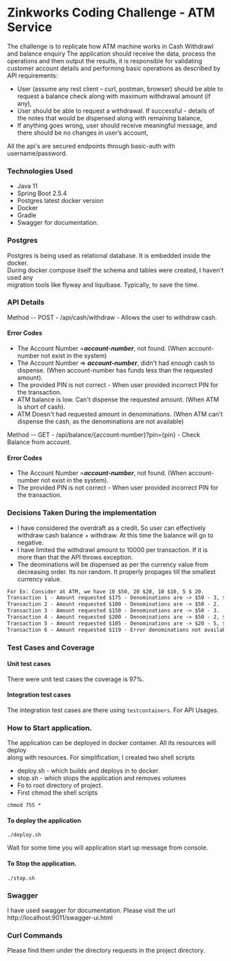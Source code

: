 
# Zinkworks Coding Challenge - ATM Service
The challenge is to replicate how ATM machine works in Cash Withdrawl and balance enquiry
The application should receive the data, process the operations and then output the results, it is
responsible for validating customer account details and performing basic operations as described by
API requirements:
- User (assume any rest client – curl, postman, browser) should be able to request a balance
  check along with maximum withdrawal amount (if any),
- User should be able to request a withdrawal. If successful - details of the notes that would
  be dispensed along with remaining balance,
- If anything goes wrong, user should receive meaningful message, and there should be no
  changes in user’s account,

All the api's are secured endpoints through basic-auth with username/password.

### Technologies Used
- Java 11
- Spring Boot 2.5.4
- Postgres latest docker version
- Docker
- Gradle
- Swagger for documentation.

### Postgres
Postgres is being used as relational database. It is embedded inside the docker.   
During docker compose itself the schema and tables were created, I haven't used any   
migration tools like flyway and liquibase. Typically, to save the time.

### API Details
Method -- POST - /api/cash/withdraw - Allows the user to withdraw cash.
#### Error Codes
- The Account Number =***account-number***, not found. (When account-number not exist in the system)
- The Account Number => ***account-number***, didn't had enough cash to dispense. (When account-number has funds less than the requested amount).
- The provided PIN is not correct - When user provided incorrect PIN for the transaction.
- ATM balance is low. Can't dispense the requested amount. (When ATM is short of cash).
- ATM Doesn't had requested amount in denominations. (When ATM can't dispense the cash, as the denominations are not available)

Method -- GET - /api/balance/{account-number}?pin={pin} - Check Balance from account.
#### Error Codes
- The Account Number =***account-number***, not found. (When account-number not exist in the system).
- The provided PIN is not correct - When user provided incorrect PIN for the transaction.

### Decisions Taken During the implementation
- I have considered the overdraft as a credit. So user can effectively withdraw cash balance + withdraw. At this time the balance will go to negative.
- I have limited the withdrawl amount to 10000 per transaction. If it is more than that the API throws exception.
- The deominations will be dispensed as per the currency value from decreasing order. Its nor random. It properly propages till the smallest currency value.
``` txt
For Ex: Consider at ATM, we have 10 $50, 20 $20, 10 $10, 5 $ 20.
Transaction 1 - Amount requested $175 - Denominations are -> $50 - 3, $20 - 1, $5 - 1.
Transaction 2 - Amount requested $100 - Denominations are -> $50 - 2.
Transaction 3 - Amount requested $150 - Denominations are -> $50 - 3.
Transaction 4 - Amount requested $200 - Denominations are -> $50 - 2, $20 - 5.
Transaction 5 - Amount requested $105 - Denominations are -> $20 - 5, $5 - 1.
Transaction 6 - Amount requested $119 - Error denominations not available.
```
### Test Cases and Coverage
#### Unit test cases
There were unit test cases the coverage is 97%.
#### Integration test cases
The integration test cases are there using `testcontainers`. For API Usages.


### How to Start application.
The application can be deployed in docker container. All its resources will deploy   
along with resources. For simplification, I created two shell scripts
- deploy.sh - which builds and deploys in to docker.
- stop.sh - which stops the application and removes volumes
- Fo to root directory of project.
- First chmod the shell scripts
```shell  
chmod 755 *
```  
  
#### To deploy the application  
```shell  
./deploy.sh  
```  
Wait for some time you will application start up message from console.

#### To Stop the application.
```shell  
./stop.sh  
```  

### Swagger
I have used swagger for documentation. Please visit the url http://localhost:9011/swagger-ui.html

### Curl Commands
Please find them under the directory requests in the project directory.  
